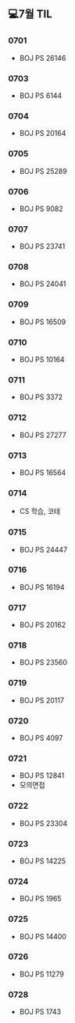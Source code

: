 ## 💻7월 TIL

### 0701
  * BOJ PS 26146

### 0703
  * BOJ PS 6144

### 0704
  * BOJ PS 20164

### 0705
  * BOJ PS 25289

### 0706
  * BOJ PS 9082

### 0707
  * BOJ PS 23741

### 0708
  * BOJ PS 24041

### 0709
  * BOJ PS 16509

### 0710
  * BOJ PS 10164

### 0711
  * BOJ PS 3372

### 0712
  * BOJ PS 27277

### 0713
  * BOJ PS 16564

### 0714
  * CS 학습, 코테

### 0715
  * BOJ PS 24447

### 0716
  * BOJ PS 16194

### 0717
  * BOJ PS 20162

### 0718
  * BOJ PS 23560

### 0719 
  * BOJ PS 20117

### 0720
  * BOJ PS 4097

### 0721
  * BOJ PS 12841
  * 모의면접
  
### 0722
  * BOJ PS 23304

### 0723
  * BOJ PS 14225

### 0724
  * BOJ PS 1965

### 0725
  * BOJ PS 14400

### 0726
  * BOJ PS 11279

### 0728
  * BOJ PS 1743